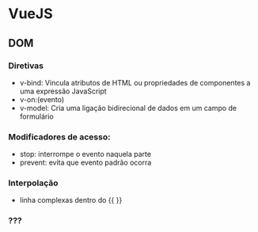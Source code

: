 # VueJS

## DOM

### Diretivas
- v-bind: Vincula atributos de HTML ou propriedades de componentes a uma expressão JavaScript
- v-on:(evento)
- v-model: Cria uma ligação bidirecional de dados em um campo de formulário

### Modificadores de acesso:
- stop: interrompe o evento naquela parte
- prevent: evita que evento padrão ocorra

### Interpolação
- linha complexas dentro do {{ }}

### ???
